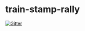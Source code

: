 # train-stamp-rally

[![Gitter](https://badges.gitter.im/ponkotuy/train-stamp-rally.svg)](https://gitter.im/ponkotuy/train-stamp-rally?utm_source=badge&utm_medium=badge&utm_campaign=pr-badge&utm_content=badge)